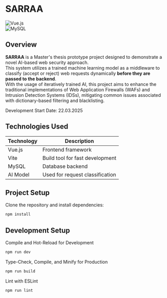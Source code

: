 # SARRAA  

![Vue.js](https://img.shields.io/badge/Vue.js-4FC08D?style=for-the-badge&logo=vue.js&logoColor=white)  
![MySQL](https://img.shields.io/badge/MySQL-4479A1?style=for-the-badge&logo=mysql&logoColor=white)  

## Overview  

**SARRAA** is a Master's thesis prototype project designed to demonstrate a novel AI-based web security approach.  
This system utilizes a trained machine learning model as a middleware to classify (accept or reject) web requests dynamically **before they are passed to the backend**.  
With the usage of iteratively trained AI, this project aims to enhance the traditional implementations of Web Application Firewalls (WAFs) and Intrusion Detection Systems (IDSs), mitigating common issues associated with dictionary-based filtering and blacklisting. 

Development Start Date: 22.03.2025

## Technologies Used  

| Technology  | Description  |
|------------|-------------|
| Vue.js     | Frontend framework  |
| Vite       | Build tool for fast development  |
| MySQL      | Database backend  |
| AI Model   | Used for request classification  |

## Project Setup  

Clone the repository and install dependencies:  
```sh
npm install
```
## Development Setup 

Compile and Hot-Reload for Development
```sh
npm run dev
```

Type-Check, Compile, and Minify for Production
```sh
npm run build
```

Lint with ESLint
```sh
npm run lint
```
